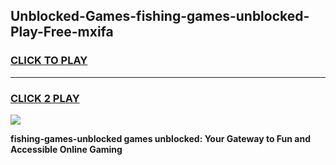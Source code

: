 
## Unblocked-Games-fishing-games-unblocked-Play-Free-mxifa
<h3>
<a href="https://premium76.site?title=fishing-games-unblocked&ref=19M">CLICK TO PLAY</a></h3>
<hr>

<h3>
<a href="https://premium76.site?title=fishing-games-unblocked&ref=19M">CLICK 2 PLAY</a>
  
</h3>

<a href="https://premium76.site?title=fishing-games-unblocked&ref=19M"><img src="https://clearcache.store/games.png"></a>


**fishing-games-unblocked games unblocked: Your Gateway to Fun and Accessible Online Gaming**
